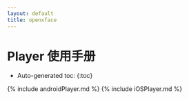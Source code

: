```yaml
---
layout: default
title: openxface
---
```


# Player 使用手册

* Auto-generated toc:
{:toc}

{% include androidPlayer.md %}
{% include iOSPlayer.md %}
